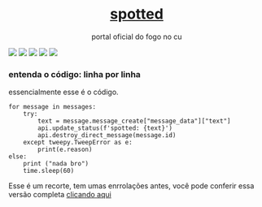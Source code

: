 <h1 align="center">
    <a href="https://twitter.com/Spotted_do_tt">spotted</a>
</h1>
<p align="center">portal oficial do fogo no cu</p>

[![](https://img.shields.io/discord/794297088246153246?color=7289da&label=Discord&logo=Discord&style=for-the-badge)](https://discord.gg/fHaMSAKsg7)
[![](https://img.shields.io/static/v1?label=project%20version&message=v1.5&color=sucess&style=for-the-badge)](https://github.com/apatacadof/spotted/blob/main/spotted.py)
[![](https://img.shields.io/github/license/apatacadof/spotted?logo=&style=for-the-badge)](https://raw.githubusercontent.com/apatacadof/spotted/7a1142bd2d2aef7e32b69a8038080377b415d953/LICENSE)
[![](https://img.shields.io/static/v1?label=pyhon&message=2.7|3.5|3.6|3.7|3.8&logo=python&color=informational&style=for-the-badge)](https://www.python.org/)
[![](https://img.shields.io/static/v1?label=status&message=beta&color=yellowgreen&style=for-the-badge)](https://github.com/apatacadof/spotted/blob/main/spotted.py)

### entenda o código: linha por linha

essencialmente esse é o código.
    
    for message in messages:
        try:
            text = message.message_create["message_data"]["text"]
            api.update_status(f'spotted: {text}')
            api.destroy_direct_message(message.id)
        except tweepy.TweepError as e:
            print(e.reason)
    else:
        print ("nada bro")
        time.sleep(60)
        
Esse é um recorte, tem umas enrrolações antes, você pode conferir essa versão completa [clicando aqui](https://github.com/apatacadof/spotted/blob/main/spotted.py)
